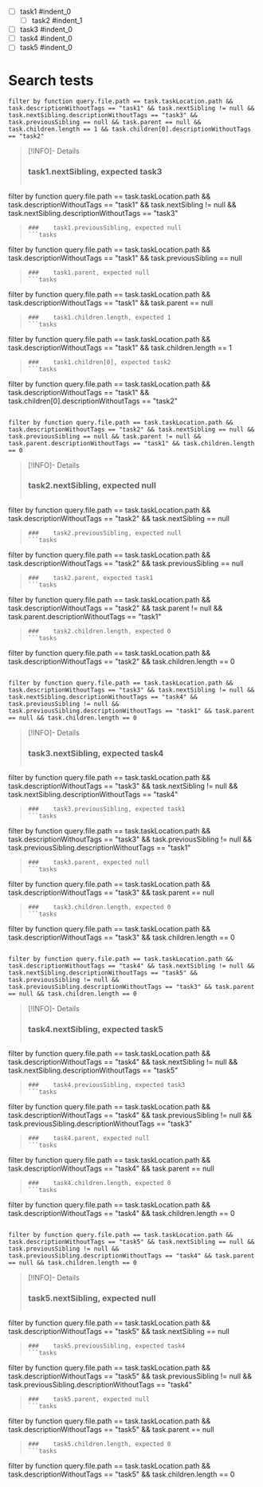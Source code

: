 - [ ] task1 #indent_0
    - [ ] task2 #indent_1
- [ ] task3 #indent_0
- [ ] task4 #indent_0
- [ ] task5 #indent_0
# Search tests
```tasks
filter by function query.file.path == task.taskLocation.path && task.descriptionWithoutTags == "task1" && task.nextSibling != null && task.nextSibling.descriptionWithoutTags == "task3" && task.previousSibling == null && task.parent == null && task.children.length == 1 && task.children[0].descriptionWithoutTags == "task2"
```
> [!INFO]- Details
> ###    task1.nextSibling, expected task3
> ```tasks
filter by function query.file.path == task.taskLocation.path && task.descriptionWithoutTags == "task1" && task.nextSibling != null && task.nextSibling.descriptionWithoutTags == "task3"
> ```
> ###    task1.previousSibling, expected null
> ```tasks
filter by function query.file.path == task.taskLocation.path && task.descriptionWithoutTags == "task1" && task.previousSibling == null
> ```
> ###    task1.parent, expected null
> ```tasks
filter by function query.file.path == task.taskLocation.path && task.descriptionWithoutTags == "task1" && task.parent == null
> ```
> ###    task1.children.length, expected 1
> ```tasks
filter by function query.file.path == task.taskLocation.path && task.descriptionWithoutTags == "task1" && task.children.length == 1
> ```
> ###    task1.children[0], expected task2
> ```tasks
filter by function query.file.path == task.taskLocation.path && task.descriptionWithoutTags == "task1" && task.children[0].descriptionWithoutTags == "task2"
> ```
```tasks
filter by function query.file.path == task.taskLocation.path && task.descriptionWithoutTags == "task2" && task.nextSibling == null && task.previousSibling == null && task.parent != null && task.parent.descriptionWithoutTags == "task1" && task.children.length == 0
```
> [!INFO]- Details
> ###    task2.nextSibling, expected null
> ```tasks
filter by function query.file.path == task.taskLocation.path && task.descriptionWithoutTags == "task2" && task.nextSibling == null
> ```
> ###    task2.previousSibling, expected null
> ```tasks
filter by function query.file.path == task.taskLocation.path && task.descriptionWithoutTags == "task2" && task.previousSibling == null
> ```
> ###    task2.parent, expected task1
> ```tasks
filter by function query.file.path == task.taskLocation.path && task.descriptionWithoutTags == "task2" && task.parent != null && task.parent.descriptionWithoutTags == "task1"
> ```
> ###    task2.children.length, expected 0
> ```tasks
filter by function query.file.path == task.taskLocation.path && task.descriptionWithoutTags == "task2" && task.children.length == 0
> ```
```tasks
filter by function query.file.path == task.taskLocation.path && task.descriptionWithoutTags == "task3" && task.nextSibling != null && task.nextSibling.descriptionWithoutTags == "task4" && task.previousSibling != null && task.previousSibling.descriptionWithoutTags == "task1" && task.parent == null && task.children.length == 0
```
> [!INFO]- Details
> ###    task3.nextSibling, expected task4
> ```tasks
filter by function query.file.path == task.taskLocation.path && task.descriptionWithoutTags == "task3" && task.nextSibling != null && task.nextSibling.descriptionWithoutTags == "task4"
> ```
> ###    task3.previousSibling, expected task1
> ```tasks
filter by function query.file.path == task.taskLocation.path && task.descriptionWithoutTags == "task3" && task.previousSibling != null && task.previousSibling.descriptionWithoutTags == "task1"
> ```
> ###    task3.parent, expected null
> ```tasks
filter by function query.file.path == task.taskLocation.path && task.descriptionWithoutTags == "task3" && task.parent == null
> ```
> ###    task3.children.length, expected 0
> ```tasks
filter by function query.file.path == task.taskLocation.path && task.descriptionWithoutTags == "task3" && task.children.length == 0
> ```
```tasks
filter by function query.file.path == task.taskLocation.path && task.descriptionWithoutTags == "task4" && task.nextSibling != null && task.nextSibling.descriptionWithoutTags == "task5" && task.previousSibling != null && task.previousSibling.descriptionWithoutTags == "task3" && task.parent == null && task.children.length == 0
```
> [!INFO]- Details
> ###    task4.nextSibling, expected task5
> ```tasks
filter by function query.file.path == task.taskLocation.path && task.descriptionWithoutTags == "task4" && task.nextSibling != null && task.nextSibling.descriptionWithoutTags == "task5"
> ```
> ###    task4.previousSibling, expected task3
> ```tasks
filter by function query.file.path == task.taskLocation.path && task.descriptionWithoutTags == "task4" && task.previousSibling != null && task.previousSibling.descriptionWithoutTags == "task3"
> ```
> ###    task4.parent, expected null
> ```tasks
filter by function query.file.path == task.taskLocation.path && task.descriptionWithoutTags == "task4" && task.parent == null
> ```
> ###    task4.children.length, expected 0
> ```tasks
filter by function query.file.path == task.taskLocation.path && task.descriptionWithoutTags == "task4" && task.children.length == 0
> ```
```tasks
filter by function query.file.path == task.taskLocation.path && task.descriptionWithoutTags == "task5" && task.nextSibling == null && task.previousSibling != null && task.previousSibling.descriptionWithoutTags == "task4" && task.parent == null && task.children.length == 0
```
> [!INFO]- Details
> ###    task5.nextSibling, expected null
> ```tasks
filter by function query.file.path == task.taskLocation.path && task.descriptionWithoutTags == "task5" && task.nextSibling == null
> ```
> ###    task5.previousSibling, expected task4
> ```tasks
filter by function query.file.path == task.taskLocation.path && task.descriptionWithoutTags == "task5" && task.previousSibling != null && task.previousSibling.descriptionWithoutTags == "task4"
> ```
> ###    task5.parent, expected null
> ```tasks
filter by function query.file.path == task.taskLocation.path && task.descriptionWithoutTags == "task5" && task.parent == null
> ```
> ###    task5.children.length, expected 0
> ```tasks
filter by function query.file.path == task.taskLocation.path && task.descriptionWithoutTags == "task5" && task.children.length == 0
> ```
